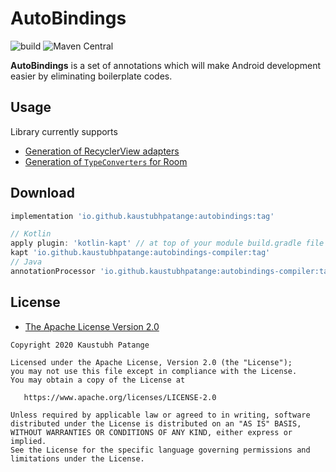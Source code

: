 # AutoBindings

![build](https://github.com/KaustubhPatange/AutoBindings/workflows/build/badge.svg)
![Maven Central](https://img.shields.io/maven-central/v/io.github.kaustubhpatange/autobindings)

**AutoBindings** is a set of annotations which will make Android development easier by eliminating boilerplate codes.

## Usage

Library currently supports

- [Generation of RecyclerView adapters](https://github.com/KaustubhPatange/AutoBindings/wiki/Adapter-Generation)
- [Generation of `TypeConverters` for Room](https://github.com/KaustubhPatange/AutoBindings/wiki/TypeConverter-Generation)

## Download

```groovy
implementation 'io.github.kaustubhpatange:autobindings:tag'

// Kotlin
apply plugin: 'kotlin-kapt' // at top of your module build.gradle file
kapt 'io.github.kaustubhpatange:autobindings-compiler:tag'
// Java
annotationProcessor 'io.github.kaustubhpatange:autobindings-compiler:tag'
```

## License

- [The Apache License Version 2.0](https://www.apache.org/licenses/LICENSE-2.0.txt)

```
Copyright 2020 Kaustubh Patange

Licensed under the Apache License, Version 2.0 (the "License");
you may not use this file except in compliance with the License.
You may obtain a copy of the License at

   https://www.apache.org/licenses/LICENSE-2.0

Unless required by applicable law or agreed to in writing, software
distributed under the License is distributed on an "AS IS" BASIS,
WITHOUT WARRANTIES OR CONDITIONS OF ANY KIND, either express or implied.
See the License for the specific language governing permissions and
limitations under the License.
```
